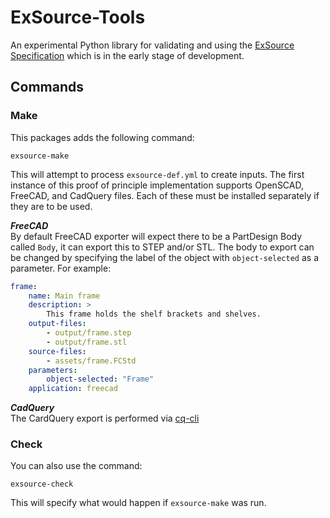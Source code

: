 # ExSource-Tools

An experimental Python library for validating and using the [ExSource Specification](https://gitlab.com/gitbuilding/exsourcespec) which is in the early stage of development.

## Commands

### Make

This packages adds the following command:

    exsource-make

This will attempt to process `exsource-def.yml` to create inputs. The first instance of this proof of principle implementation supports OpenSCAD, FreeCAD, and CadQuery files. Each of these must be installed separately if they are to be used.

***FreeCAD***  
By default FreeCAD exporter will expect there to be a PartDesign Body called `Body`, it can export this to STEP and/or STL. The body to export can be changed by specifying the label of the object with `object-selected` as a parameter. For example:
```yaml
frame:
    name: Main frame
    description: >
        This frame holds the shelf brackets and shelves.
    output-files:
        - output/frame.step
        - output/frame.stl
    source-files:
        - assets/frame.FCStd
    parameters:
        object-selected: "Frame"
    application: freecad
```

***CadQuery***  
The CardQuery export is performed via [cq-cli](https://github.com/CadQuery/cq-cli)

### Check

You can also use the command:

    exsource-check

This will specify what would happen if `exsource-make` was run.
